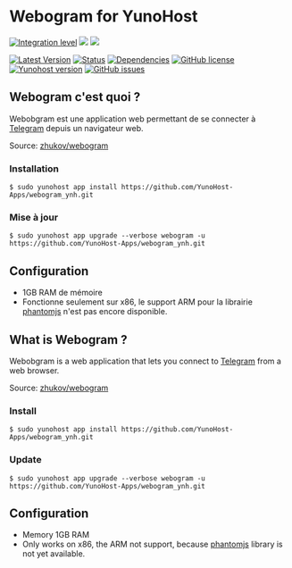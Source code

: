 # Webogram for YunoHost

[![Integration level](https://dash.yunohost.org/integration/webogram.svg)](https://dash.yunohost.org/appci/app/webogram) ![](https://ci-apps.yunohost.org/ci/badges/webogram.status.svg) ![](https://ci-apps.yunohost.org/ci/badges/webogram.maintain.svg)

[![Latest Version](https://img.shields.io/badge/version-_--_-green.svg?style=flat)](https://github.com/YunoHost-Apps/webogram_ynh/releases)
[![Status](https://img.shields.io/badge/status-testing-yellow.svg?style=flat)](https://github.com/YunoHost-Apps/webogram_ynh/milestones)
[![Dependencies](https://img.shields.io/badge/dependencies-includes-lightgrey.svg?style=flat)](https://github.com/YunoHost-Apps/webogram_ynh#dependencies)
[![GitHub license](https://img.shields.io/badge/license-GPLv3-blue.svg?style=flat)](https://raw.githubusercontent.com/YunoHost-Apps/webogram_ynh/master/LICENSE)
[![Yunohost version](https://img.shields.io/badge/yunohost-2.5.6_tested-orange.svg?style=flat)](https://github.com/YunoHost/yunohost)
[![GitHub issues](https://img.shields.io/github/issues/YunoHost-Apps/webogram_ynh.svg?style=flat)](https://github.com/YunoHost-Apps/webogram_ynh/issues)

## Webogram c'est quoi ?

Webobgram est une application web permettant de se connecter à [Telegram](https://www.telegram.org) depuis un navigateur web. 

Source: [zhukov/webogram](https://github.com/zhukov/webogram)

### Installation

`$ sudo yunohost app install https://github.com/YunoHost-Apps/webogram_ynh.git`

### Mise à jour

`$ sudo yunohost app upgrade --verbose webogram -u https://github.com/YunoHost-Apps/webogram_ynh.git`

## Configuration

- 1GB RAM de mémoire
- Fonctionne seulement sur x86, le support ARM pour la librairie [phantomjs](https://github.com/Medium/phantomjs/issues/658) n'est pas encore disponible.


## What is Webogram ?

Webobgram is a web application that lets you connect to [Telegram](https://www.telegram.org) from a web browser.

Source: [zhukov/webogram](https://github.com/zhukov/webogram)

### Install

`$ sudo yunohost app install https://github.com/YunoHost-Apps/webogram_ynh.git`

### Update

`$ sudo yunohost app upgrade --verbose webogram -u https://github.com/YunoHost-Apps/webogram_ynh.git`

## Configuration

- Memory 1GB RAM
- Only works on x86, the ARM not support, because [phantomjs](https://github.com/Medium/phantomjs/issues/658) library is not yet available.
